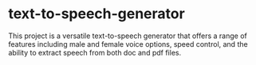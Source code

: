 # text-to-speech-generator
This project is a versatile text-to-speech generator that offers a range of features including male and female voice options, speed control, and the ability to extract speech from both doc and pdf files. 

